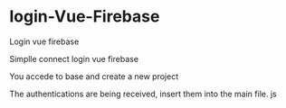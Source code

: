 # login-Vue-Firebase
Login vue firebase

Simplle connect login vue firebase

You accede to base and create a new project

The authentications are being received, insert them into the main file. js